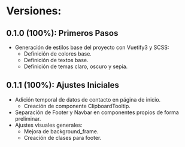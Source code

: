 # **Versiones:**
## 0.1.0 (100%): Primeros Pasos
- Generación de estilos base del proyecto con Vuetify3 y SCSS:
    - Definición de colores base.
    - Definición de textos base.
    - Definición de temas claro, oscuro y sepia.

## 0.1.1 (100%): Ajustes Iniciales
- Adición temporal de datos de contacto en página de inicio.
    - Creación de componente ClipboardTooltip.
- Separación de Footer y Navbar en componentes propios de forma preliminar.
- Ajustes visuales generales:
    - Mejora de background_frame.
    - Creación de clases para footer.